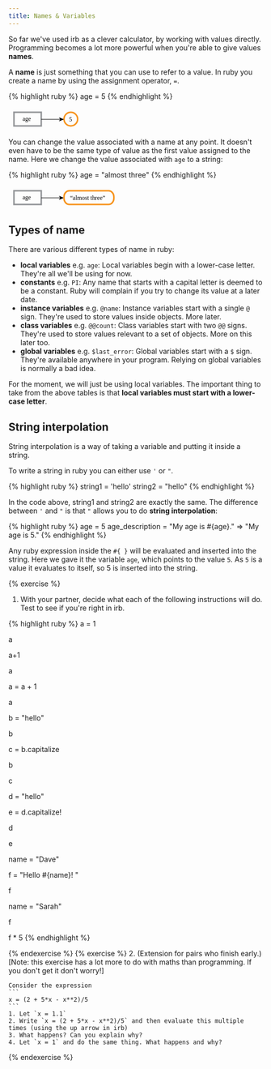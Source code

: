 ```yaml
---
title: Names & Variables
---
```


So far we've used irb as a clever calculator, by working with values directly. Programming becomes a lot more powerful when you're able to give values **names**.

A **name** is just something that you can use to refer to a value. In ruby you create a name by using the assignment operator, `=`.

{% highlight ruby %}
age = 5
{% endhighlight %}


<svg version="1.1" id="Layer_1" xmlns="http://www.w3.org/2000/svg" xmlns:xlink="http://www.w3.org/1999/xlink" x="0px" y="0px"
   width="153.012px" height="44.94px" viewBox="0 0 153.012 44.94" enable-background="new 0 0 153.012 44.94" xml:space="preserve">
<rect x="10.783" y="9" fill="none" stroke="#939598" stroke-width="3" stroke-miterlimit="10" width="54" height="27"/>
<text transform="matrix(1 0 0 1 27.7832 26)" font-family="'MyriadPro-Regular'" font-size="12">age</text>
<circle fill="none" stroke="#F7941E" stroke-width="3" stroke-miterlimit="10" cx="123.283" cy="22.5" r="13.5"/>
<text transform="matrix(1 0 0 1 119.7832 27)" font-family="'MyriadPro-Regular'" font-size="12">5</text>
<g>
  <g>
    <line fill="none" stroke="#000000" stroke-miterlimit="10" x1="64.783" y1="23" x2="102.723" y2="23"/>
    <g>
      <polygon points="109.783,23 99.834,27.065 102.195,23 99.834,18.936      "/>
    </g>
  </g>
</g>
</svg>


You can change the value associated with a name at any point. It doesn't even have to be the same type of value as the first value assigned to the name. Here we change the value associated with `age` to a string:

{% highlight ruby %}
age = "almost three"
{% endhighlight %}

<svg version="1.1" id="Layer_1" xmlns="http://www.w3.org/2000/svg" xmlns:xlink="http://www.w3.org/1999/xlink" x="0px" y="0px"
   width="215.663px" height="44.94px" viewBox="0 0 215.663 44.94" enable-background="new 0 0 215.663 44.94" xml:space="preserve">
<rect x="10.783" y="9" fill="none" stroke="#939598" stroke-width="3" stroke-miterlimit="10" width="54" height="27"/>
<text transform="matrix(1 0 0 1 27.7832 26)" font-family="'MyriadPro-Regular'" font-size="12">age</text>
<text transform="matrix(1 0 0 1 121.7832 27)" font-family="'MyriadPro-Regular'" font-size="12">“almost three”</text>
<g>
  <g>
    <line fill="none" stroke="#000000" stroke-miterlimit="10" x1="64.783" y1="23" x2="102.723" y2="23"/>
    <g>
      <polygon points="109.783,23 99.834,27.065 102.195,23 99.834,18.936      "/>
    </g>
  </g>
</g>
<path fill="none" stroke="#F7941E" stroke-width="3" stroke-miterlimit="10" d="M208.434,24c0,6.627-4.636,12-10.356,12h-77.938
  c-5.72,0-10.356-5.373-10.356-12v-3c0-6.627,4.636-12,10.356-12h77.938c5.72,0,10.356,5.373,10.356,12V24z"/>
</svg>

## Types of name

There are various different types of name in ruby:

* **local variables** e.g. `age`: Local variables begin with a lower-case letter. They're all we'll be using for now.
* **constants** e.g. `PI`: Any name that starts with a capital letter is deemed to be a constant. Ruby will complain if you try to change its value at a later date.
* **instance variables** e.g. `@name`: Instance variables start with a single `@` sign. They're used to store values inside objects. More later.
* **class variables** e.g. `@@count`: Class variables start with two `@@` signs. They're used to store values relevant to a set of objects. More on this later too.
* **global variables** e.g. `$last_error`: Global variables start with a `$` sign. They're available anywhere in your program. Relying on global variables is normally a bad idea.

For the moment, we will just be using local variables. The important thing to take from the above tables is that **local variables must start with a lower-case letter**.

## String interpolation

String interpolation is a way of taking a variable and putting it inside a string.

To write a string in ruby you can either use `'` or `"`.

{% highlight ruby %}
string1 = 'hello'
string2 = "hello"
{% endhighlight %}

In the code above, string1 and string2 are exactly the same. The difference between `'` and `"` is that `"` allows you to do **string interpolation**:

{% highlight ruby %}
age = 5
age_description = "My age is #{age}."
=> "My age is 5."
{% endhighlight %}

Any ruby expression inside the `#{ }` will be evaluated and inserted into the string. Here we gave it the variable `age`, which points to the value `5`. As `5` is a value it evaluates to itself, so 5 is inserted into the string.

{% exercise %}
1. With your partner, decide what each of the following instructions will do. Test to see if you're right in irb.

{% highlight ruby %}
a = 1

a

a+1

a

a = a + 1

a

b = "hello"

b

c = b.capitalize

b

c

d = "hello"

e = d.capitalize!

d

e

name = "Dave"

f = "Hello #{name}! "

f

name = "Sarah"

f

f * 5
{% endhighlight %}

{% endexercise %}
{% exercise %}
2. (Extension for pairs who finish early.)[Note: this exercise has a lot more to do with maths than programming. If you don't get it don't worry!]

    Consider the expression
    ```
    x = (2 + 5*x - x**2)/5
    ```
    1. Let `x = 1.1`
    2. Write `x = (2 + 5*x - x**2)/5` and then evaluate this multiple times (using the up arrow in irb)
    3. What happens? Can you explain why?
    4. Let `x = 1` and do the same thing. What happens and why? 

{% endexercise %}
